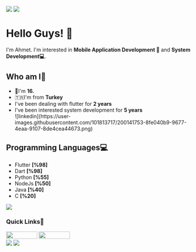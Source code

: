 <div>
 <img src="https://user-images.githubusercontent.com/101813717/200142036-cc2a37c8-930c-481c-945a-f459beb8b614.gif" />
 <img src="https://user-images.githubusercontent.com/101813717/200142036-cc2a37c8-930c-481c-945a-f459beb8b614.gif" />
</div> 
<h1>Hello Guys! 👋</h1>

I'm Ahmet. I'm interested in <b>Mobile Application Development 📱</b> and <b>System Development💻</b>.
<br>


<h2>Who am I🤔</h2>
<ul>
<li>🎂I'm <b>16.</b></li>
<li>🇹🇷I'm from <b>Turkey</b></li>
<li>I've been dealing with flutter for <b>2 years</b></li>
<li>I've been interested system development for <b>5 years</b></li>![linkedin](https://user-images.githubusercontent.com/101813717/200141753-8fe040b9-9677-4eaa-9107-8de4cea44673.png)

</ul>


<h2>Programming Languages💻</h2>
<ul>
<li>Flutter <b>[%98]</b></li>
<li>Dart <b>[%98]</b></li>
<li>Python <b>[%55]</b></li>
<li>NodeJs <b>[%50]</b></li>
<li>Java <b>[%40]</b></li>
<li>C <b>[%20]</b></li>
</ul>

<img src="https://user-images.githubusercontent.com/5713670/87202985-820dcb80-c2b6-11ea-9f56-7ec461c497c3.gif" />



<h3>Quick Links🔗</h3>
<div>
<a href="https://www.linkedin.com/in/ahmet-taha-tokmak-709bba226/"><img src="https://user-images.githubusercontent.com/101813717/200141806-81f6f21c-5e40-479b-b151-e7b7c1723898.svg" width=85 height=20 /></a>
<a href="https://twitter.com/ahmettahatokmak"><img src="https://user-images.githubusercontent.com/101813717/200141794-16ac0bba-af62-4af8-9aee-b13078d82bf4.svg" width=85 height=20 /></a>
</div>


<div>
 <img src="https://user-images.githubusercontent.com/101813717/200142036-cc2a37c8-930c-481c-945a-f459beb8b614.gif" />
 <img src="https://user-images.githubusercontent.com/101813717/200142036-cc2a37c8-930c-481c-945a-f459beb8b614.gif" />
</div> 
